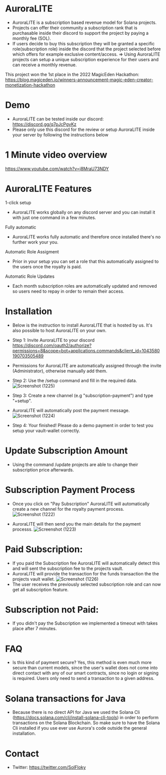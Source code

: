 # AuroraLITE

- AuroraLITE is a subscription based revenue model for Solana projects.
- Projects can offer their community a subscription rank that is purchasable inside their discord to support the project by paying a monthly fee (SOL). 
- If users decide to buy this subscription they will be granted a specific role(subscription role) inside the discord that the project selected before which offers for example exclusive content/access.
=> Using AuroraLITE projects can setup a unique subscription experience for their users and can receive a monthly revenue. 

This project won the 1st place in the 2022 MagicEden Hackathon: https://blog.magiceden.io/winners-announcement-magic-eden-creator-monetization-hackathon

# Demo
- AuroraLITE can be tested inside our discord: https://discord.gg/q7pJcPgvKz 
- Please only use this discord for the review or setup AuroraLITE inside your server by following the instructions below 

# 1 Minute video overview
https://www.youtube.com/watch?v=j8MraU73NDY

# AuroraLITE Features

 1-click setup
- AuroraLITE works globally on any discord server and you can install it with just one command in a few minutes. 

Fully automatic
- AuroraLITE works fully automatic and therefore once installed there's no further work your you.

Automatic Role Assigment
- Prior in your setup you can set a role that this automatically assigned to the users once the royalty is paid. 

Automatic Role Updates
- Each month subscription roles are automatically updated and removed so users need to repay in order to remain their access.
 
# Installation
- Below is the instruction to install AuroraLITE that is hosted by us. It's also possible to host AuroraLITE on your own. 
- Step 1: Invite AuroraLITE to your discord https://discord.com/oauth2/authorize?permissions=8&scope=bot+applications.commands&client_id=1043580190703505489
- Permissions for AuroraLITE are automatically assigned through the invite (Administrator), otherwise manually add them. 
- Step 2: Use the /setup command and fill in the required data.
![Screenshot (1225)](https://user-images.githubusercontent.com/68162827/205166587-c2854250-536c-4705-a1f8-4fb92906f311.png)

- Step 3: Create a new channel (e.g "subscription-payment") and type "+setup". 
- AuroraLITE will automatically post the payment message.
![Screenshot (1224)](https://user-images.githubusercontent.com/68162827/205166610-80e5ede5-90e5-4c18-be4a-14e139af8f31.png)

- Step 4: Your finished! Please do a demo payment in order to test you setup your vault-wallet correctly. 

# Update Subscription Amount
- Using the command /update projects are able to change their subscription price afterwards.

# Subscription Payment Process
- Once you click on "Pay Subscription" AuroraLITE will automatically create a new channel for the royalty payment process.
![Screenshot (1222)](https://user-images.githubusercontent.com/68162827/205166660-6df6de8f-fe4f-4309-bb4d-54f509a80f2b.png)

- AuroraLITE will then send you the main details for the payment processs.
![Screenshot (1223)](https://user-images.githubusercontent.com/68162827/205166688-6d8b59ae-3d8b-47e1-9d90-854737bfcecf.png)

# Paid Subscription:
- If you paid the Subscription fee AuroraLITE will automatically detect this and will sent the subscription fee to the projects vault. 
- AuroraLITE will provide the transaction for the funds transaction the the projects vault wallet.
![Screenshot (1226)](https://user-images.githubusercontent.com/68162827/205166706-20863972-8945-4f12-8c76-6b7e3f54ec00.png)
- The user receives the previously selected subscription role and can now get all subscription feature.

# Subscription not Paid:
- If you didn't pay the Subscription we implemented a timeout with takes place after 7 minutes.

# FAQ
- Is this kind of payment secure? Yes, this method is even much more secure than current models, since the user's wallet does not come into direct contact with any of our smart contracts, since no login or signing is required. Users only need to send a transaction to a given address.

# Solana transactions for Java
- Because there is no direct API for Java we used the Solana Cli (https://docs.solana.com/cli/install-solana-cli-tools) in order to perform transactions on the Solana Blockchain. So make sure to have the Solana Cli installed if you use ever use Aurora's code outside the general installation. 

# Contact
- Twitter: https://twitter.com/SolFloky
